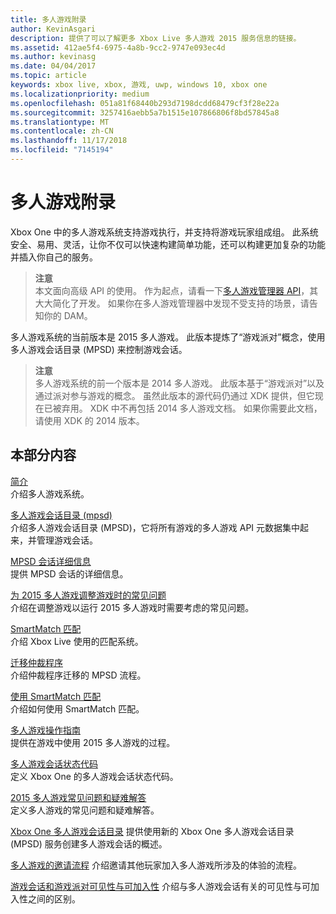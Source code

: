 ```yaml
---
title: 多人游戏附录
author: KevinAsgari
description: 提供了可以了解更多 Xbox Live 多人游戏 2015 服务信息的链接。
ms.assetid: 412ae5f4-6975-4a8b-9cc2-9747e093ec4d
ms.author: kevinasg
ms.date: 04/04/2017
ms.topic: article
keywords: xbox live, xbox, 游戏, uwp, windows 10, xbox one
ms.localizationpriority: medium
ms.openlocfilehash: 051a81f68440b293d7198dcdd68479cf3f28e22a
ms.sourcegitcommit: 3257416aebb5a7b1515e107866806f8bd57845a8
ms.translationtype: MT
ms.contentlocale: zh-CN
ms.lasthandoff: 11/17/2018
ms.locfileid: "7145194"
---
```

# <a name="multiplayer-appendix"></a>多人游戏附录

Xbox One 中的多人游戏系统支持游戏执行，并支持将游戏玩家组成组。 此系统安全、易用、灵活，让你不仅可以快速构建简单功能，还可以构建更加复杂的功能并插入你自己的服务。

> **注意**  
本文面向高级 API 的使用。  作为起点，请看一下[多人游戏管理器 API](../multiplayer-manager.md)，其大大简化了开发。  如果你在多人游戏管理器中发现不受支持的场景，请告知你的 DAM。

多人游戏系统的当前版本是 2015 多人游戏。 此版本提炼了“游戏派对”概念，使用多人游戏会话目录 (MPSD) 来控制游戏会话。

> **注意**  
多人游戏系统的前一个版本是 2014 多人游戏。 此版本基于“游戏派对”以及通过派对参与游戏的概念。 虽然此版本的源代码仍通过 XDK 提供，但它现在已被弃用。 XDK 中不再包括 2014 多人游戏文档。 如果你需要此文档，请使用 XDK 的 2014 版本。


## <a name="in-this-section"></a>本部分内容

[简介](introduction-to-the-multiplayer-system.md)  
介绍多人游戏系统。

[多人游戏会话目录 (mpsd)](multiplayer-session-directory.md)  
介绍多人游戏会话目录 (MPSD)，它将所有游戏的多人游戏 API 元数据集中起来，并管理游戏会话。

[MPSD 会话详细信息](mpsd-session-details.md)  
提供 MPSD 会话的详细信息。

[为 2015 多人游戏调整游戏时的常见问题](common-issues-when-adapting-multiplayer.md)  
介绍在调整游戏以运行 2015 多人游戏时需要考虑的常见问题。

[SmartMatch 匹配](smartmatch-matchmaking.md)  
介绍 Xbox Live 使用的匹配系统。

[迁移仲裁程序](migrating-an-arbiter.md)  
介绍仲裁程序迁移的 MPSD 流程。

[使用 SmartMatch 匹配](using-smartmatch-matchmaking.md)  
介绍如何使用 SmartMatch 匹配。

[多人游戏操作指南](multiplayer-how-tos.md)  
提供在游戏中使用 2015 多人游戏的过程。

[多人游戏会话状态代码](multiplayer-session-status-codes.md)  
定义 Xbox One 的多人游戏会话状态代码。

[2015 多人游戏常见问题和疑难解答](multiplayer-2015-faq.md)  
定义多人游戏的常见问题和疑难解答。

[Xbox One 多人游戏会话目录](xbox-one-multiplayer-session-directory.md) 提供使用新的 Xbox One 多人游戏会话目录 (MPSD) 服务创建多人游戏会话的概述。

[多人游戏的邀请流程](flows-for-multiplayer-game-invites.md) 介绍邀请其他玩家加入多人游戏所涉及的体验的流程。

[游戏会话和游戏派对可见性与可加入性](game-session-and-game-party-visibility-and-joinability.md) 介绍与多人游戏会话有关的可见性与可加入性之间的区别。
